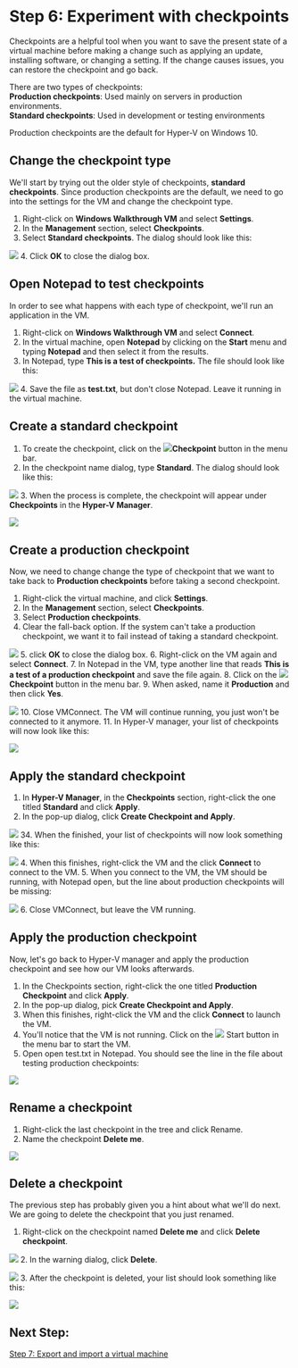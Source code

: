 # Step 6: Experiment with checkpoints

Checkpoints are a helpful tool when you want to save the present state of a virtual machine before making a change such as applying an update, installing software, or changing a setting. If the change causes issues, you can restore the checkpoint and go back.

There are two types of checkpoints:  
**Production checkpoints**: Used mainly on servers in production environments.  
**Standard checkpoints**: Used in development or testing environments

Production checkpoints are the default for Hyper-V on Windows 10.


## Change the checkpoint type

We'll start by trying out the older style of checkpoints, **standard checkpoints**. Since production checkpoints are the default, we need to go into the settings for the VM and change the checkpoint type.

1. Right-click on **Windows Walkthrough VM** and select **Settings**.
2. In the **Management** section, select **Checkpoints**.
3. Select **Standard checkpoints**. The dialog should look like this:

  ![](media/standard1.png)
4.  Click **OK** to close the dialog box.

## Open Notepad to test checkpoints

In order to see what happens with each type of checkpoint, we'll run an application in the VM.
1. Right-click on **Windows Walkthrough VM** and select **Connect**.
2. In the virtual machine, open **Notepad** by clicking on the **Start** menu and typing **Notepad** and then select it from the results.
3. In Notepad, type **This is a test of checkpoints.** The file should look like this:

  ![](media/standard_notepad.png)
4. Save the file as **test.txt**, but don't close Notepad. Leave it running in the virtual machine.

## Create a standard checkpoint

1. To create the checkpoint, click on the ![](media/checkpoint_button.png)**Checkpoint** button in the menu bar.
2. In the checkpoint name dialog, type **Standard**. The dialog should look like this:

  ![](media/save_standard.png)
3. When the process is complete, the checkpoint will appear under **Checkpoints** in the **Hyper-V Manager**.

  ![](media/standard_complete.png)

## Create a production checkpoint

Now, we need to change change the type of checkpoint that we want to take back to **Production checkpoints** before taking a second checkpoint.

1.  Right-click the virtual machine, and click **Settings**.
2.  In the **Management** section, select **Checkpoints**.
3.  Select **Production checkpoints**.
4.  Clear the fall-back option. If the system can't take a production checkpoint, we want it to fail instead of taking a standard checkpoint.

  ![](media/production.png)
5.  click **OK** to close the dialog box.
6.  Right-click on the VM again and select **Connect**.
7.  In Notepad in the VM, type another line that reads **This is a test of a production checkpoint** and save the file again.
8.  Click on the ![](media/checkpoint_button.png)**Checkpoint** button in the menu bar.
9.  When asked, name it **Production** and then click **Yes**.

  ![](media/production_CheckpointName.png)
10. Close VMConnect. The VM will continue running, you just won't be connected to it anymore.
11. In Hyper-V manager, your list of checkpoints will now look like this:

  ![](media/production_complete.png)



## Apply the standard checkpoint

1.  In **Hyper-V Manager**, in the **Checkpoints** section, right-click the one titled **Standard** and click **Apply**.
2.  In the pop-up dialog, click **Create Checkpoint and Apply**.

  ![](media/apply_standard.png)
34. When the finished, your list of checkpoints will now look something like this:

  ![](media/standard_applied.png)
4. When this finishes, right-click the VM and the click **Connect** to connect to the VM.
5. When you connect to the VM, the VM should be running, with Notepad open, but the line about production checkpoints will be missing:

  ![](media/standard_applied_notepad.png)
6. Close VMConnect, but leave the VM running.


## Apply the production checkpoint

Now, let's go back to Hyper-V manager and apply the production checkpoint and see how our VM looks afterwards.

1.  In the Checkpoints section, right-click the one titled **Production Checkpoint** and click **Apply**.
2.  In the pop-up dialog, pick **Create Checkpoint and Apply**.
3. When this finishes, right-click the VM and the click **Connect** to launch the VM.
4. You'll notice that the VM is not running. Click on the ![](media/start.png) Start button in the menu bar to start the VM.
5. Open open test.txt in Notepad. You should see the line in the file about testing production checkpoints:

  ![](media/production_notepad.png)


## Rename a checkpoint

1. Right-click the last checkpoint in the tree and click Rename.
2. Name the checkpoint **Delete me**.

  ![](media/delete_me.png)

## Delete a checkpoint

The previous step has probably given you a hint about what we'll do next. We are going to delete the checkpoint that you just renamed.

1. Right-click on the checkpoint named **Delete me** and click **Delete checkpoint**.

  ![](media/delete_checkpoint.png)
2. In the warning dialog, click **Delete**.

  ![](media/delete_warn.png)
3. After the checkpoint is deleted, your list should look something like this:

  ![](media/after_delete.png)


## Next Step:

[Step 7: Export and import a virtual machine](walkthrough_export_import.md)






<!--HONumber=Jan16_HO2-->
